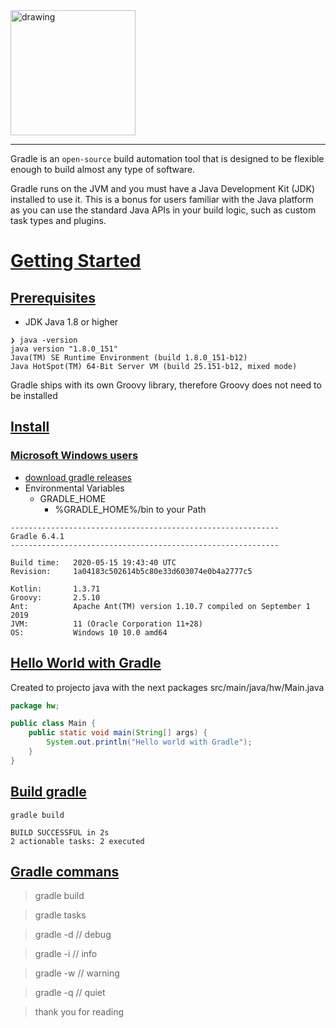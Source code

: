 <img src="https://my-bucket-image2.s3.amazonaws.com/ImageGitHub/gradle-logo.png" alt="drawing" width="200"/>

___

Gradle is an `open-source` build automation tool that is designed to be flexible enough to build almost any type of software.

Gradle runs on the JVM and you must have a Java Development Kit (JDK) installed to use it. This is a bonus for users familiar with the Java platform as you can use the standard Java APIs in your build logic, such as custom task types and plugins.


# [Getting Started](https://github.com/markdown-it/markdown-it-emoji)

## [Prerequisites](https://github.com/markdown-it/markdown-it-emoji)

-  JDK Java 1.8 or higher

```console
❯ java -version
java version "1.8.0_151"
Java(TM) SE Runtime Environment (build 1.8.0_151-b12)
Java HotSpot(TM) 64-Bit Server VM (build 25.151-b12, mixed mode)
```

Gradle ships with its own Groovy library, therefore Groovy does not need to be installed

## [Install](https://github.com/markdown-it/markdown-it-emoji)

### [Microsoft Windows users](https://github.com/markdown-it/markdown-it-emoji)

- [download gradle releases](https://gradle.org/releases/)
- Environmental Variables 
    - GRADLE_HOME 
        - %GRADLE_HOME%/bin to your Path

```console
------------------------------------------------------------
Gradle 6.4.1
------------------------------------------------------------

Build time:   2020-05-15 19:43:40 UTC
Revision:     1a04183c502614b5c80e33d603074e0b4a2777c5

Kotlin:       1.3.71
Groovy:       2.5.10
Ant:          Apache Ant(TM) version 1.10.7 compiled on September 1 2019
JVM:          11 (Oracle Corporation 11+28)
OS:           Windows 10 10.0 amd64
```

## [Hello World with Gradle](https://github.com/markdown-it/markdown-it-emoji)

Created to projecto java with the next packages src/main/java/hw/Main.java

```java
package hw;

public class Main {
    public static void main(String[] args) {
        System.out.println("Hello world with Gradle");
    }
}
```

## [Build gradle](https://github.com/markdown-it/markdown-it-emoji)

```console
gradle build

BUILD SUCCESSFUL in 2s
2 actionable tasks: 2 executed
```

## [Gradle commans](https://github.com/markdown-it/markdown-it-emoji)

> gradle build

> gradle tasks

> gradle -d <tasks> // debug

> gradle -i <tasks> // info

> gradle -w <tasks> // warning

> gradle -q <tasks> // quiet

> thank you for reading